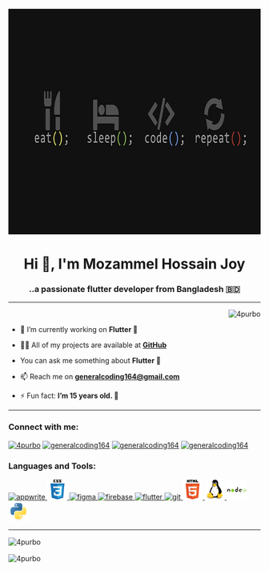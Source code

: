 <p align="center"><img src="https://github.com/4purbo/4purbo/blob/main/banner.jpg" width=850 height=450 /></p>

<h1 align="center">Hi 👋, I'm Mozammel Hossain Joy</h1>
<h3 align="center">..a passionate flutter developer from Bangladesh 🇧🇩</h3>

<hr/>

<p align="right"> <img src="https://komarev.com/ghpvc/?username=4purbo&label=Profile%20views&color=0e75b6&style=flat" alt="4purbo" /> </p>

- 🔭 I’m currently working on **Flutter 🩵**

- 👨‍💻 All of my projects are available at **[GitHub](https://github.com/4purbo?tab=repositories)**

- You can ask me something about **Flutter 🩵**

- 📫 Reach me on **generalcoding164@gmail.com**

- ⚡ Fun fact: **I’m 15 years old. 👀**

<hr/>

<h3 align="left">Connect with me:</h3>
<p align="left">
<a href="https://dev.to/4purbo" target="blank"><img align="center" src="https://raw.githubusercontent.com/rahuldkjain/github-profile-readme-generator/master/src/images/icons/Social/devto.svg" alt="4purbo" height="30" width="40" /></a>
<a href="https://fb.com/generalcoding164" target="blank"><img align="center" src="https://raw.githubusercontent.com/rahuldkjain/github-profile-readme-generator/master/src/images/icons/Social/facebook.svg" alt="generalcoding164" height="30" width="40" /></a>
<a href="https://instagram.com/generalcoding164" target="blank"><img align="center" src="https://raw.githubusercontent.com/rahuldkjain/github-profile-readme-generator/master/src/images/icons/Social/instagram.svg" alt="generalcoding164" height="30" width="40" /></a>
<a href="https://www.youtube.com/c/generalcoding164" target="blank"><img align="center" src="https://raw.githubusercontent.com/rahuldkjain/github-profile-readme-generator/master/src/images/icons/Social/youtube.svg" alt="generalcoding164" height="30" width="40" /></a>
</p>

<h3 align="left">Languages and Tools:</h3>
<p align="left"> <a href="https://appwrite.io" target="_blank" rel="noreferrer"> <img src="https://www.vectorlogo.zone/logos/appwriteio/appwriteio-icon.svg" alt="appwrite" width="40" height="40"/> </a> <a href="https://www.w3schools.com/css/" target="_blank" rel="noreferrer"> <img src="https://raw.githubusercontent.com/devicons/devicon/master/icons/css3/css3-original-wordmark.svg" alt="css3" width="40" height="40"/> </a> <a href="https://www.figma.com/" target="_blank" rel="noreferrer"> <img src="https://www.vectorlogo.zone/logos/figma/figma-icon.svg" alt="figma" width="40" height="40"/> </a> <a href="https://firebase.google.com/" target="_blank" rel="noreferrer"> <img src="https://www.vectorlogo.zone/logos/firebase/firebase-icon.svg" alt="firebase" width="40" height="40"/> </a> <a href="https://flutter.dev" target="_blank" rel="noreferrer"> <img src="https://www.vectorlogo.zone/logos/flutterio/flutterio-icon.svg" alt="flutter" width="40" height="40"/> </a> <a href="https://git-scm.com/" target="_blank" rel="noreferrer"> <img src="https://www.vectorlogo.zone/logos/git-scm/git-scm-icon.svg" alt="git" width="40" height="40"/> </a> <a href="https://www.w3.org/html/" target="_blank" rel="noreferrer"> <img src="https://raw.githubusercontent.com/devicons/devicon/master/icons/html5/html5-original-wordmark.svg" alt="html5" width="40" height="40"/> </a> <a href="https://www.linux.org/" target="_blank" rel="noreferrer"> <img src="https://raw.githubusercontent.com/devicons/devicon/master/icons/linux/linux-original.svg" alt="linux" width="40" height="40"/> </a> <a href="https://nodejs.org" target="_blank" rel="noreferrer"> <img src="https://raw.githubusercontent.com/devicons/devicon/master/icons/nodejs/nodejs-original-wordmark.svg" alt="nodejs" width="40" height="40"/> </a> <a href="https://www.python.org" target="_blank" rel="noreferrer"> <img src="https://raw.githubusercontent.com/devicons/devicon/master/icons/python/python-original.svg" alt="python" width="40" height="40"/> </a> </p>

<hr/>

<p ><img align="center" src="https://github-readme-stats.vercel.app/api?username=4purbo&theme=radical&show_icons=true&locale=en" alt="4purbo" /></p>
<p><img align="center" src="https://github-readme-streak-stats.herokuapp.com/?user=4purbo&theme=radical" alt="4purbo" /></p>
